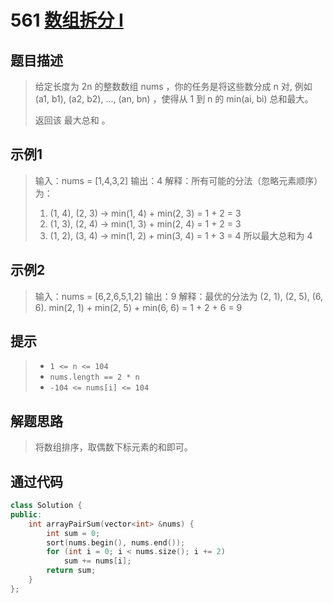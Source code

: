 # 561 [数组拆分 I](https://leetcode-cn.com/problems/array-partition-i/)

## 题目描述

> 给定长度为 2n 的整数数组 nums ，你的任务是将这些数分成 n 对, 例如 (a1, b1), (a2, b2), ..., (an, bn) ，使得从 1 到 n 的 min(ai, bi) 总和最大。
>
> 返回该 最大总和 。
>

## 示例1

> 输入：nums = [1,4,3,2]
> 输出：4
> 解释：所有可能的分法（忽略元素顺序）为：
> 1. (1, 4), (2, 3) -> min(1, 4) + min(2, 3) = 1 + 2 = 3
> 2. (1, 3), (2, 4) -> min(1, 3) + min(2, 4) = 1 + 2 = 3
> 3. (1, 2), (3, 4) -> min(1, 2) + min(3, 4) = 1 + 3 = 4
> 所以最大总和为 4
>

## 示例2

> 输入：nums = [6,2,6,5,1,2]
> 输出：9
> 解释：最优的分法为 (2, 1), (2, 5), (6, 6). min(2, 1) + min(2, 5) + min(6, 6) = 1 + 2 + 6 = 9

## 提示

>- `1 <= n <= 104`
>- `nums.length == 2 * n`
>- `-104 <= nums[i] <= 104`

## 解题思路

>将数组排序，取偶数下标元素的和即可。

## 通过代码

```cpp
class Solution {
public:
    int arrayPairSum(vector<int> &nums) {
        int sum = 0;
        sort(nums.begin(), nums.end());
        for (int i = 0; i < nums.size(); i += 2)
            sum += nums[i];
        return sum;
    }
};
```

